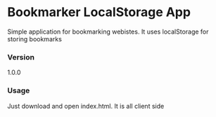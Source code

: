 # Bookmarker LocalStorage App

Simple application for bookmarking webistes. It uses localStorage for storing bookmarks 

### Version
1.0.0

### Usage

Just download and open index.html. It is all client side